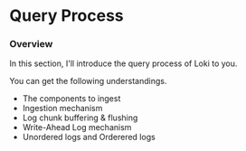 # Query Process

### Overview

In this section, I'll introduce the query process of Loki to you.

You can get the following understandings.

* The components to ingest
* Ingestion mechanism
* Log chunk buffering & flushing
* Write-Ahead Log mechanism
* Unordered logs and Orderered logs
